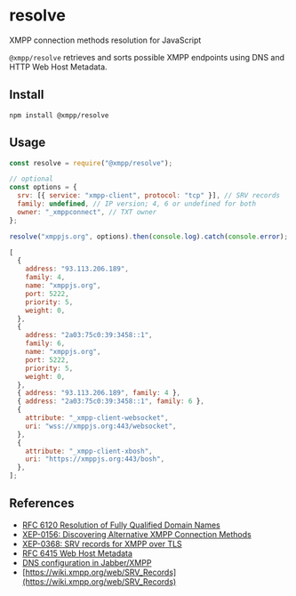 # resolve

XMPP connection methods resolution for JavaScript

`@xmpp/resolve` retrieves and sorts possible XMPP endpoints using DNS and HTTP Web Host Metadata.

## Install

```
npm install @xmpp/resolve
```

## Usage

```javascript
const resolve = require("@xmpp/resolve");

// optional
const options = {
  srv: [{ service: "xmpp-client", protocol: "tcp" }], // SRV records
  family: undefined, // IP version; 4, 6 or undefined for both
  owner: "_xmppconnect", // TXT owner
};

resolve("xmppjs.org", options).then(console.log).catch(console.error);
```

```javascript
[
  {
    address: "93.113.206.189",
    family: 4,
    name: "xmppjs.org",
    port: 5222,
    priority: 5,
    weight: 0,
  },
  {
    address: "2a03:75c0:39:3458::1",
    family: 6,
    name: "xmppjs.org",
    port: 5222,
    priority: 5,
    weight: 0,
  },
  { address: "93.113.206.189", family: 4 },
  { address: "2a03:75c0:39:3458::1", family: 6 },
  {
    attribute: "_xmpp-client-websocket",
    uri: "wss://xmppjs.org:443/websocket",
  },
  {
    attribute: "_xmpp-client-xbosh",
    uri: "https://xmppjs.org:443/bosh",
  },
];
```

## References

- [RFC 6120 Resolution of Fully Qualified Domain Names](https://xmpp.org/rfcs/rfc6120.html#tcp-resolution)
- [XEP-0156: Discovering Alternative XMPP Connection Methods](https://xmpp.org/extensions/xep-0156.html)
- [XEP-0368: SRV records for XMPP over TLS](https://xmpp.org/extensions/xep-0368.html)
- [RFC 6415 Web Host Metadata](https://tools.ietf.org/html/rfc6415)
- [DNS configuration in Jabber/XMPP](https://prosody.im/doc/dns)
- [https://wiki.xmpp.org/web/SRV_Records](https://wiki.xmpp.org/web/SRV_Records)
